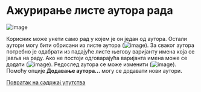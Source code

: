 # Ажурирање листе аутора рада
 
![image](https://user-images.githubusercontent.com/29538544/150674206-e226b497-816f-473c-a419-f442c9f0a984.png)
 
Корисник може унети само рад у којем је он један од аутора. Остали аутори могу бити обрисани из листе аутора (![image](https://user-images.githubusercontent.com/29538544/148371986-0e3f7e2f-00b0-4428-961a-0cd7ff5428b3.png)). За сваког аутора потребно је одабрати из падајуће листе његову варијанту имена која се јавља на раду. Ако не постоји одговарајућа варијанта имена може се додати (![image](https://user-images.githubusercontent.com/29538544/148372135-f3a75b62-d956-4f47-b3ae-01e65b2630f5.png)). Редослед аутора се може изменити (![image](https://user-images.githubusercontent.com/29538544/148372227-83e7e119-ee1f-49c7-9209-762993428cbe.png)).
Помоћу опције **Додавање аутора...** могу се додавати нови аутори.

[Повратак на садржај упутства](uputstvo.md#садржај)
